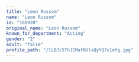 ```yaml
---
title: "Leon Russom"
name: "Leon Russom"
id: "169920"
original_name: "Leon Russom"
known_for_department: "Acting"
gender: "2"
adult: "false"
profile_path: "/lLBJc5ThJEMafNUlsQyYQ7x1efg.jpg"
---
```

